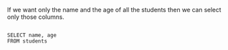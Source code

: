 If we want only the name and the age of all the students then we can select only those columns.

<Editor lang="sql" dbName="students1.db">
<code>
SELECT name, age
FROM students
</code>
</Editor>